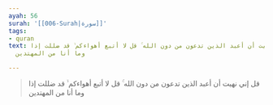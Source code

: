 ```yaml
---
ayah: 56
surah: '[[006-Surah|سورة]]'
tags:
- quran
text: قل إني نهيت أن أعبد الذين تدعون من دون الله ۚ قل لا أتبع أهواءكم ۙ قد ضللت إذا
  وما أنا من المهتدين

---
```

> قل إني نهيت أن أعبد الذين تدعون من دون الله ۚ قل لا أتبع أهواءكم ۙ قد ضللت إذا وما أنا من المهتدين
